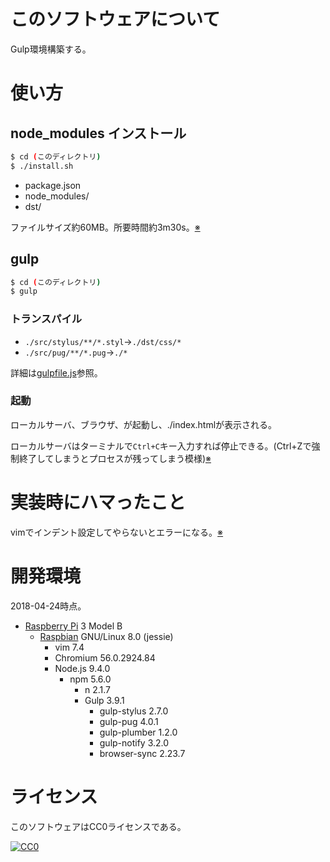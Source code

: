 # このソフトウェアについて

Gulp環境構築する。

# 使い方

## node_modules インストール

```sh
$ cd (このディレクトリ)
$ ./install.sh
```

* package.json
* node_modules/
* dst/

ファイルサイズ約60MB。所要時間約3m30s。[※](memo/install.md)

## gulp

```sh
$ cd (このディレクトリ)
$ gulp
```

### トランスパイル

* `./src/stylus/**/*.styl`→`./dst/css/*`
* `./src/pug/**/*.pug`→`./*`

詳細は[gulpfile.js](gulpfile.js)参照。

### 起動

ローカルサーバ、ブラウザ、が起動し、./index.htmlが表示される。

ローカルサーバはターミナルで`Ctrl+C`キー入力すれば停止できる。(Ctrl+Zで強制終了してしまうとプロセスが残ってしまう模様)[※](run.md)

# 実装時にハマったこと

vimでインデント設定してやらないとエラーになる。[※](memo/vim.md)

# 開発環境

2018-04-24時点。

* [Raspberry Pi](https://ja.wikipedia.org/wiki/Raspberry_Pi) 3 Model B
    * [Raspbian](https://www.raspberrypi.org/downloads/raspbian/) GNU/Linux 8.0 (jessie)
        * vim 7.4
        * Chromium 56.0.2924.84
        * Node.js 9.4.0
            * npm 5.6.0
                * n 2.1.7
                * Gulp 3.9.1
                    * gulp-stylus 2.7.0
                    * gulp-pug 4.0.1
                    * gulp-plumber 1.2.0
                    * gulp-notify 3.2.0
                    * browser-sync 2.23.7

# ライセンス

このソフトウェアはCC0ライセンスである。

[![CC0](http://i.creativecommons.org/p/zero/1.0/88x31.png "CC0")](http://creativecommons.org/publicdomain/zero/1.0/deed.ja)

